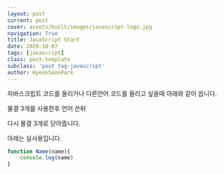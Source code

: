 ```yaml
---
layout: post
current: post
cover: assets/built/images/javascript-logo.jpg
navigation: True
title: JavaScript Start
date: 2020-10-07
tags: [javascript]
class: post-template
subclass: 'post tag-javascript'
author: HyeokSoonPark
---
```

자바스크립트 코드를 올리거나 다른언어 코드를 올리고 싶을때 아래와 같이 씁니다.

물결 3개를 사용한후 언어 쓴뒤

다시 물결 3개로 닫아줍니다.

아래는 실사용입니다.
~~~javascript
function Name(name){
    console.log(name)
}
~~~      
